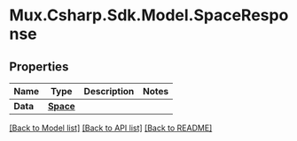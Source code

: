 # Mux.Csharp.Sdk.Model.SpaceResponse

## Properties

Name | Type | Description | Notes
------------ | ------------- | ------------- | -------------
**Data** | [**Space**](Space.md) |  | 

[[Back to Model list]](../README.md#documentation-for-models) [[Back to API list]](../README.md#documentation-for-api-endpoints) [[Back to README]](../README.md)

